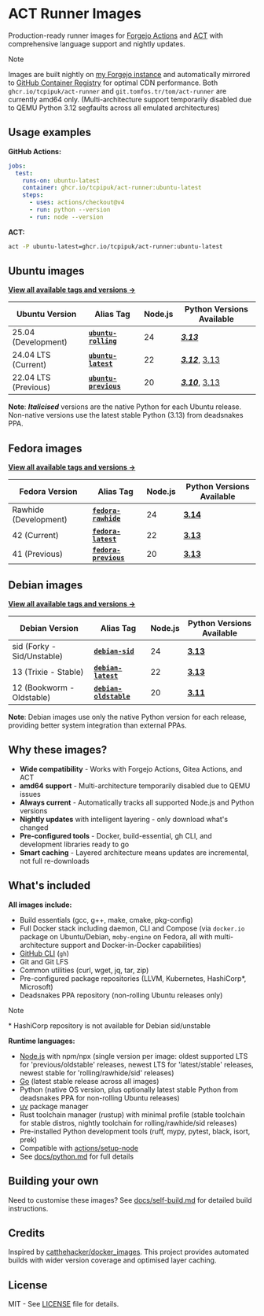 # ACT Runner Images

Production-ready runner images for [Forgejo Actions](https://forgejo.org/docs/latest/user/actions/)
and [ACT](https://github.com/nektos/act) with comprehensive language support and nightly updates.

> [!NOTE]
> Images are built nightly on [my Forgejo instance](https://git.tomfos.tr/tom/act-runner) and
> automatically mirrored to [GitHub Container Registry](https://github.com/tcpipuk/act-runner/pkgs/container/act-runner)
> for optimal CDN performance. Both `ghcr.io/tcpipuk/act-runner` and `git.tomfos.tr/tom/act-runner`
> are currently amd64 only. (Multi-architecture support temporarily disabled due to QEMU Python 3.12
> segfaults across all emulated architectures)

## Usage examples

**GitHub Actions:**

```yaml
jobs:
  test:
    runs-on: ubuntu-latest
    container: ghcr.io/tcpipuk/act-runner:ubuntu-latest
    steps:
      - uses: actions/checkout@v4
      - run: python --version
      - run: node --version
```

**ACT:**

```bash
act -P ubuntu-latest=ghcr.io/tcpipuk/act-runner:ubuntu-latest
```

## Ubuntu images

**[View all available tags and versions →](https://git.tomfos.tr/tom/-/packages/container/act-runner/versions)**

| Ubuntu Version | Alias Tag | Node.js | Python Versions Available |
|----------------|-----------|---------|---------------------------|
| 25.04 (Development) | **[`ubuntu-rolling`](https://git.tomfos.tr/tom/-/packages/container/act-runner/ubuntu-rolling)** | 24 | [***3.13***](https://git.tomfos.tr/tom/-/packages/container/act-runner/ubuntu25.04-node24-py3.13) |
| 24.04 LTS (Current) | **[`ubuntu-latest`](https://git.tomfos.tr/tom/-/packages/container/act-runner/ubuntu-latest)** | 22 | [***3.12***](https://git.tomfos.tr/tom/-/packages/container/act-runner/ubuntu24.04-node22-py3.12), [3.13](https://git.tomfos.tr/tom/-/packages/container/act-runner/ubuntu24.04-node22-py3.13) |
| 22.04 LTS (Previous) | **[`ubuntu-previous`](https://git.tomfos.tr/tom/-/packages/container/act-runner/ubuntu-previous)** | 20 | [***3.10***](https://git.tomfos.tr/tom/-/packages/container/act-runner/ubuntu22.04-node20-py3.10), [3.13](https://git.tomfos.tr/tom/-/packages/container/act-runner/ubuntu22.04-node20-py3.13) |

**Note**: ***Italicised*** versions are the native Python for each Ubuntu release. Non-native
versions use the latest stable Python (3.13) from deadsnakes PPA.

## Fedora images

**[View all available tags and versions →](https://git.tomfos.tr/tom/-/packages/container/act-runner/versions)**

| Fedora Version | Alias Tag | Node.js | Python Versions Available |
|----------------|-----------|---------|---------------------------|
| Rawhide (Development) | **[`fedora-rawhide`](https://git.tomfos.tr/tom/-/packages/container/act-runner/fedora-rawhide)** | 24 | [**3.14**](https://git.tomfos.tr/tom/-/packages/container/act-runner/fedorarawhide-node24-py3.14) |
| 42 (Current) | **[`fedora-latest`](https://git.tomfos.tr/tom/-/packages/container/act-runner/fedora-latest)** | 22 | [**3.13**](https://git.tomfos.tr/tom/-/packages/container/act-runner/fedora42-node22-py3.13) |
| 41 (Previous) | **[`fedora-previous`](https://git.tomfos.tr/tom/-/packages/container/act-runner/fedora-previous)** | 20 | [**3.13**](https://git.tomfos.tr/tom/-/packages/container/act-runner/fedora41-node20-py3.13) |

## Debian images

**[View all available tags and versions →](https://git.tomfos.tr/tom/-/packages/container/act-runner/versions)**

| Debian Version | Alias Tag | Node.js | Python Versions Available |
|----------------|-----------|---------|---------------------------|
| sid (Forky - Sid/Unstable) | **[`debian-sid`](https://git.tomfos.tr/tom/-/packages/container/act-runner/debian-sid)** | 24 | [**3.13**](https://git.tomfos.tr/tom/-/packages/container/act-runner/debiansid-node24-py3.13) |
| 13 (Trixie - Stable) | **[`debian-latest`](https://git.tomfos.tr/tom/-/packages/container/act-runner/debian-latest)** | 22 | [**3.13**](https://git.tomfos.tr/tom/-/packages/container/act-runner/debian13-node22-py3.13) |
| 12 (Bookworm - Oldstable) | **[`debian-oldstable`](https://git.tomfos.tr/tom/-/packages/container/act-runner/debian-oldstable)** | 20 | [**3.11**](https://git.tomfos.tr/tom/-/packages/container/act-runner/debian12-node20-py3.11) |

**Note**: Debian images use only the native Python version for each release,
providing better system integration than external PPAs.

## Why these images?

- **Wide compatibility** - Works with Forgejo Actions, Gitea Actions, and ACT
- **amd64 support** - Multi-architecture temporarily disabled due to QEMU issues
- **Always current** - Automatically tracks all supported Node.js and Python versions
- **Nightly updates** with intelligent layering - only download what's changed
- **Pre-configured tools** - Docker, build-essential, gh CLI, and development libraries ready to go
- **Smart caching** - Layered architecture means updates are incremental, not full re-downloads

## What's included

**All images include:**

- Build essentials (gcc, g++, make, cmake, pkg-config)
- Full Docker stack including daemon, CLI and Compose (via `docker.io` package on
  Ubuntu/Debian, `moby-engine` on Fedora, all with multi-architecture support and
  Docker-in-Docker capabilities)
- [GitHub CLI](https://cli.github.com/manual/) (`gh`)
- Git and Git LFS
- Common utilities (curl, wget, jq, tar, zip)
- Pre-configured package repositories (LLVM, Kubernetes, HashiCorp*, Microsoft)
- Deadsnakes PPA repository (non-rolling Ubuntu releases only)

> [!NOTE]
> \* HashiCorp repository is not available for Debian sid/unstable

**Runtime languages:**

- [Node.js](https://nodejs.org/) with npm/npx (single version per image: oldest supported
  LTS for 'previous/oldstable' releases, newest LTS for 'latest/stable' releases, newest
  stable for 'rolling/rawhide/sid' releases)
- [Go](https://go.dev/) (latest stable release across all images)
- Python (native OS version, plus optionally latest stable Python from deadsnakes PPA for
  non-rolling Ubuntu releases)
- [uv](https://docs.astral.sh/uv/) package manager
- Rust toolchain manager (rustup) with minimal profile (stable toolchain for stable distros,
  nightly toolchain for rolling/rawhide/sid releases)
- Pre-installed Python development tools (ruff, mypy, pytest, black, isort, prek)
- Compatible with [actions/setup-node](https://github.com/actions/setup-node)
- See [docs/python.md](docs/python.md) for full details

## Building your own

Need to customise these images? See [docs/self-build.md](docs/self-build.md) for detailed build instructions.

## Credits

Inspired by [catthehacker/docker_images](https://github.com/catthehacker/docker_images). This
project provides automated builds with wider version coverage and optimised layer caching.

## License

MIT - See [LICENSE](LICENSE) file for details.
